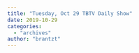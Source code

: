 ```yaml
---
title: "Tuesday, Oct 29 TBTV Daily Show"
date: 2019-10-29
categories: 
  - "archives"
author: "brantzt"
---
```



